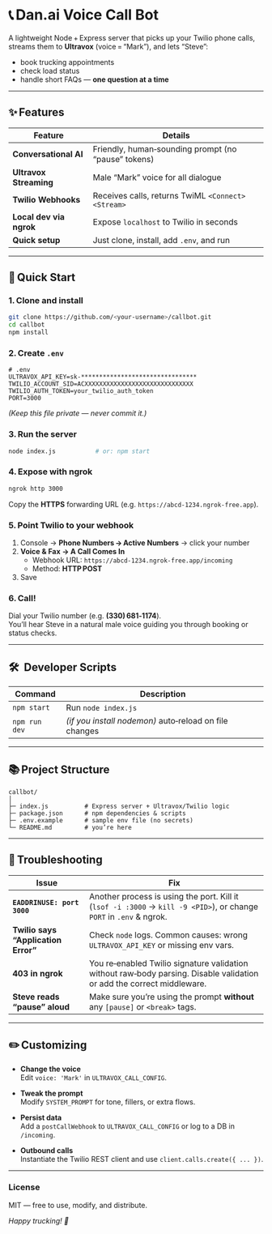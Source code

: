 # 📞 Dan.ai Voice Call Bot

A lightweight Node + Express server that picks up your Twilio phone calls, streams them to **Ultravox** (voice = “Mark”), and lets “Steve”:

- book trucking appointments  
- check load status  
- handle short FAQs — **one question at a time**  

---

## ✨ Features

| Feature | Details |
|---------|---------|
| **Conversational AI** | Friendly, human‑sounding prompt (no “pause” tokens) |
| **Ultravox Streaming** | Male “Mark” voice for all dialogue |
| **Twilio Webhooks** | Receives calls, returns TwiML `<Connect><Stream>` |
| **Local dev via ngrok** | Expose `localhost` to Twilio in seconds |
| **Quick setup** | Just clone, install, add `.env`, and run |

---

## 🚀 Quick Start

### 1. Clone and install

```bash
git clone https://github.com/<your‑username>/callbot.git
cd callbot
npm install
```

### 2. Create `.env`

```dotenv
# .env
ULTRAVOX_API_KEY=sk-********************************
TWILIO_ACCOUNT_SID=ACXXXXXXXXXXXXXXXXXXXXXXXXXXXXXX
TWILIO_AUTH_TOKEN=your_twilio_auth_token
PORT=3000
```

*(Keep this file private — never commit it.)*

### 3. Run the server

```bash
node index.js           # or: npm start
```

### 4. Expose with ngrok

```bash
ngrok http 3000
```

Copy the **HTTPS** forwarding URL (e.g. `https://abcd-1234.ngrok-free.app`).

### 5. Point Twilio to your webhook

1. Console → **Phone Numbers → Active Numbers** → click your number  
2. **Voice & Fax → A Call Comes In**  
   - Webhook URL: `https://abcd-1234.ngrok-free.app/incoming`  
   - Method: **HTTP POST**  
3. Save

### 6. Call!

Dial your Twilio number (e.g. **(330) 681‑1174**).  
You’ll hear Steve in a natural male voice guiding you through booking or status checks.

---

## 🛠  Developer Scripts

| Command | Description |
|---------|-------------|
| `npm start` | Run `node index.js` |
| `npm run dev` | *(if you install nodemon)* auto‑reload on file changes |

---

## 📚 Project Structure

```
callbot/
│
├─ index.js          # Express server + Ultravox/Twilio logic
├─ package.json      # npm dependencies & scripts
├─ .env.example      # sample env file (no secrets)
└─ README.md         # you’re here
```

---

## 🐞 Troubleshooting

| Issue | Fix |
|-------|-----|
| **`EADDRINUSE: port 3000`** | Another process is using the port. Kill it (`lsof -i :3000` → `kill -9 <PID>`), or change `PORT` in `.env` & ngrok. |
| **Twilio says “Application Error”** | Check `node` logs. Common causes: wrong `ULTRAVOX_API_KEY` or missing env vars. |
| **403 in ngrok** | You re‑enabled Twilio signature validation without raw‑body parsing. Disable validation or add the correct middleware. |
| **Steve reads “pause” aloud** | Make sure you’re using the prompt **without** any `[pause]` or `<break>` tags. |

---

## ✏️ Customizing

- **Change the voice**  
  Edit `voice: 'Mark'` in `ULTRAVOX_CALL_CONFIG`.

- **Tweak the prompt**  
  Modify `SYSTEM_PROMPT` for tone, fillers, or extra flows.

- **Persist data**  
  Add a `postCallWebhook` to `ULTRAVOX_CALL_CONFIG` or log to a DB in `/incoming`.

- **Outbound calls**  
  Instantiate the Twilio REST client and use `client.calls.create({ ... })`.

---

### License

MIT — free to use, modify, and distribute.

*Happy trucking! 🚚*
